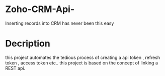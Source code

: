# Zoho-CRM-Api-
Inserting records into CRM has never been this easy

# Decription
this project automates the tedious process of creating a api token , refresh token , access token etc..
this project is based on the concept of linking a REST api.


